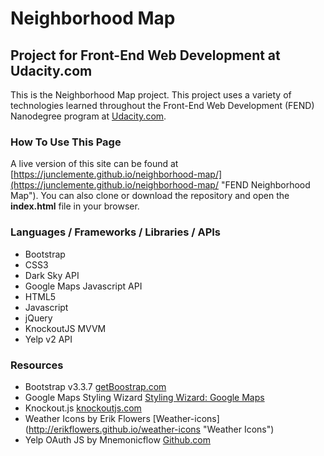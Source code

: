 # Neighborhood Map
## Project for Front-End Web Development at Udacity.com

This is the Neighborhood Map project. This project uses a variety of technologies learned throughout the Front-End Web Development (FEND) Nanodegree program at [Udacity.com](http://udacity.com "Udacity.com").

### How To Use This Page
A live version of this site can be found at [https://junclemente.github.io/neighborhood-map/](https://junclemente.github.io/neighborhood-map/ "FEND Neighborhood Map").
You can also clone or download the repository and open the **index.html** file in your browser. 

### Languages / Frameworks / Libraries / APIs
- Bootstrap
- CSS3
- Dark Sky API
- Google Maps Javascript API
- HTML5
- Javascript
- jQuery
- KnockoutJS MVVM
- Yelp v2 API

### Resources
- Bootstrap v3.3.7 [getBoostrap.com](http://getbootstrap.com "getBootstrap.com")
- Google Maps Styling Wizard [Styling Wizard: Google Maps](https://mapstyle.withgoogle.com/ "Google Maps Styling Wizard")
- Knockout.js [knockoutjs.com](http://knockoutjs.com "Knockout JS")
- Weather Icons by Erik Flowers [Weather-icons] (http://erikflowers.github.io/weather-icons "Weather Icons")
- Yelp OAuth JS by Mnemonicflow [Github.com](https://gist.github.com/mnemonicflow/1b90ef0d294c692d24458b8378054c81 "Mnemonicflow")
